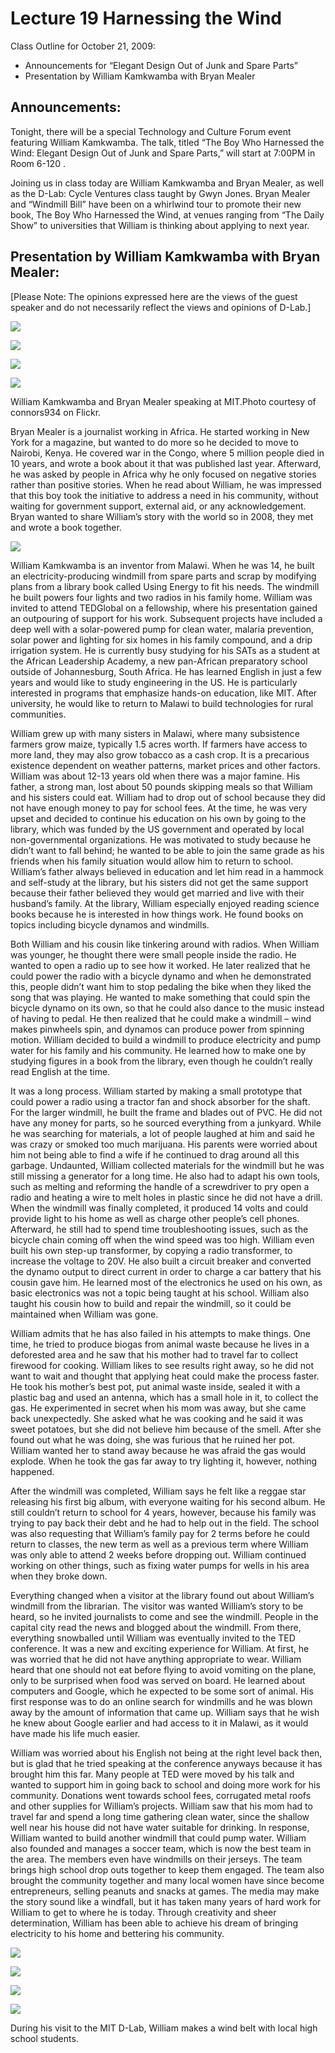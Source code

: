 # Lecture 19 Harnessing the Wind 

Class Outline for October 21, 2009: 

- Announcements for “Elegant Design Out of Junk and Spare Parts” 
- Presentation by William Kamkwamba with Bryan Mealer 

## Announcements: 

Tonight, there will be a special Technology and Culture Forum event featuring William Kamkwamba. The talk, titled “The Boy Who Harnessed the Wind: Elegant Design Out of Junk and Spare Parts,” will start at 7:00PM in Room 6-120 . 

Joining us in class today are William Kamkwamba and Bryan Mealer, as well as the D-Lab: Cycle Ventures class taught by Gwyn Jones. Bryan Mealer and “Windmill Bill” have been on a whirlwind tour to promote their new book, The Boy Who Harnessed the Wind, at venues ranging from “The Daily Show” to universities that William is thinking about applying to next year. 

## Presentation by William Kamkwamba with Bryan Mealer: 

[Please Note: The opinions expressed here are the views of the guest speaker and do not necessarily reflect the views and opinions of D-Lab.] 

![](images/Lecture19HarnessingtheWind-notes_img_1.jpg)

![](images/Lecture19HarnessingtheWind-notes_img_2.jpg)

![](images/Lecture19HarnessingtheWind-notes_img_3.jpg)

![](images/Lecture19HarnessingtheWind-notes_img_4.jpg)

William Kamkwamba and Bryan Mealer speaking at MIT.Photo courtesy of connors934 on Flickr.

Bryan Mealer is a journalist working in Africa. He started working in New York for a magazine, but wanted to do more so he decided to move to Nairobi, Kenya. He covered war in the Congo, where 5 million people died in 10 years, and wrote a book about it that was published last year. Afterward, he was asked by people in Africa why he only focused on negative stories rather than positive stories. When he read about William, he was impressed that this boy took the initiative to address a need in his community, without waiting for government support, external aid, or any acknowledgement. Bryan wanted to share William’s story with the world so in 2008, they met and wrote a book together. 

![](images/Lecture19HarnessingtheWind-notes_img_5.jpg)

William Kamkwamba is an inventor from Malawi. When he was 14, he built an electricity-producing windmill from spare parts and scrap by modifying plans from a library book called Using Energy to fit his needs. The windmill he built powers four lights and two radios in his family home.  William was invited to attend TEDGlobal on a fellowship, where his presentation gained an outpouring of support for his work. Subsequent projects have included a deep well with a solar-powered pump for clean water, malaria prevention, solar power and lighting for six homes in his family compound, and a drip irrigation system. He is currently busy studying for his SATs as a student at the African Leadership Academy, a new pan-African preparatory school outside of Johannesburg, South Africa. He has learned English in just a few years and would like to study engineering in the US. He is particularly interested in programs that emphasize hands-on education, like MIT. After university, he would like to return to Malawi to build technologies for rural communities. 

William grew up with many sisters in Malawi, where many subsistence farmers grow maize, typically 1.5 acres worth. If farmers have access to more land, they may also grow tobacco as a cash crop. It is a precarious existence dependent on weather patterns, market prices and other factors. William was about 12-13 years old when there was a major famine. His father, a strong man, lost about 50 pounds skipping meals so that William and his sisters could eat. William had to drop out of school because they did not have enough money to pay for school fees. At the time, he was very upset and decided to continue his education on his own by going to the library, which was funded by the US government and operated by local non-governmental organizations. He was motivated to study because he didn’t want to fall behind; he wanted to be able to join the same grade as his friends when his family situation would allow him to return to school. William’s father always believed in education and let him read in a hammock and self-study at the library, but his sisters did not get the same support because their father believed they would get married and live with their husband’s family. At the library, William especially enjoyed reading science books because he is interested in how things work. He found books on topics including bicycle dynamos and windmills. 

Both William and his cousin like tinkering around with radios. When William was younger, he thought there were small people inside the radio. He wanted to open a radio up to see how it worked. He later realized that he could power the radio with a bicycle dynamo and when he demonstrated this, people didn’t want him to stop pedaling the bike when they liked the song that was playing. He wanted to make something that could spin the bicycle dynamo on its own, so that he could also dance to the music instead of having to pedal. He then realized that he could make a windmill – wind makes pinwheels spin, and dynamos can produce power from spinning motion. William decided to build a windmill to produce electricity and pump water for his family and his community. He learned how to make one by studying figures in a book from the library, even though he couldn’t really read English at the time. 

It was a long process. William started by making a small prototype that could power a radio using a tractor fan and shock absorber for the shaft. For the larger windmill, he built the frame and blades out of PVC. He did not have any money for parts, so he sourced everything from a junkyard. While he was searching for materials, a lot of people laughed at him and said he was crazy or smoked too much marijuana. His parents were worried about him not being able to find a wife if he continued to drag around all this garbage. Undaunted, William collected materials for the windmill but he was still missing a generator for a long time. He also had to adapt his own tools, such as melting and reforming the handle of a screwdriver to pry open a radio and heating a wire to melt holes in plastic since he did not have a drill. When the windmill was finally completed, it produced 14 volts and could provide light to his home as well as charge other people’s cell phones. Afterward, he still had to spend time troubleshooting issues, such as the bicycle chain coming off when the wind speed was too high. William even built his own step-up transformer, by copying a radio transformer, to increase the voltage to 20V. He also built a circuit breaker and converted the dynamo output to direct current in order to charge a car battery that his cousin gave him. He learned most of the electronics he used on his own, as basic electronics was not a topic being taught at his school. William also taught his cousin how to build and repair the windmill, so it could be maintained when William was gone. 

William admits that he has also failed in his attempts to make things. One time, he tried to produce biogas from animal waste because he lives in a deforested area and he saw that his mother had to travel far to collect firewood for cooking. William likes to see results right away, so he did not want to wait and thought that applying heat could make the process faster. He took his mother’s best pot, put animal waste inside, sealed it with a plastic bag and used an antenna, which has a small hole in it, to collect the gas. He experimented in secret when his mom was away, but she came back unexpectedly. She asked what he was cooking and he said it was sweet potatoes, but she did not believe him because of the smell. After she found out what he was doing, she was furious that he ruined her pot. William wanted her to stand away because he was afraid the gas would explode. When he took the gas far away to try lighting it, however, nothing happened. 

After the windmill was completed, William says he felt like a reggae star releasing his first big album, with everyone waiting for his second album. He still couldn’t return to school for 4 years, however, because his family was trying to pay back their debt and he had to help out in the field. The school was also requesting that William’s family pay for 2 terms before he could return to classes, the new term as well as a previous term where William was only able to attend 2 weeks before dropping out. William continued working on other things, such as fixing water pumps for wells in his area when they broke down. 

Everything changed when a visitor at the library found out about William’s windmill from the librarian. The visitor was wanted William’s story to be heard, so he invited journalists to come and see the windmill. People in the capital city read the news and blogged about the windmill. From there, everything snowballed until William was eventually invited to the TED conference. It was a new and exciting experience for William. At first, he was worried that he did not have anything appropriate to wear. William heard that one should not eat before flying to avoid vomiting on the plane, only to be surprised when food was served on board. He learned about computers and Google, which he expected to be some sort of animal. His first response was to do an online search for windmills and he was blown away by the amount of information that came up. William says that he wish he knew about Google earlier and had access to it in Malawi, as it would have made his life much easier. 

William was worried about his English not being at the right level back then, but is glad that he tried speaking at the conference anyways because it has brought him this far. Many people at TED were moved by his talk and wanted to support him in going back to school and doing more work for his community. Donations went towards school fees, corrugated metal roofs and other supplies for William’s projects. William saw that his mom had to travel far and spend a long time gathering clean water, since the shallow well near his house did not have water suitable for drinking. In response, William wanted to build another windmill that could pump water. William also founded and manages a soccer team, which is now the best team in the area. The members even have windmills on their jerseys. The team brings high school drop outs together to keep them engaged. The team also brought the community together and many local women have since become entrepreneurs, selling peanuts and snacks at games. The media may make the story sound like a windfall, but it has taken many years of hard work for William to get to where he is today. Through creativity and sheer determination, William has been able to achieve his dream of bringing electricity to his home and bettering his community. 

![](images/Lecture19HarnessingtheWind-notes_img_6.jpg)

![](images/Lecture19HarnessingtheWind-notes_img_7.jpg)

![](images/Lecture19HarnessingtheWind-notes_img_8.jpg)

![](images/Lecture19HarnessingtheWind-notes_img_8.jpg)

During his visit to the MIT D-Lab, William makes a wind belt with local high school students. 

